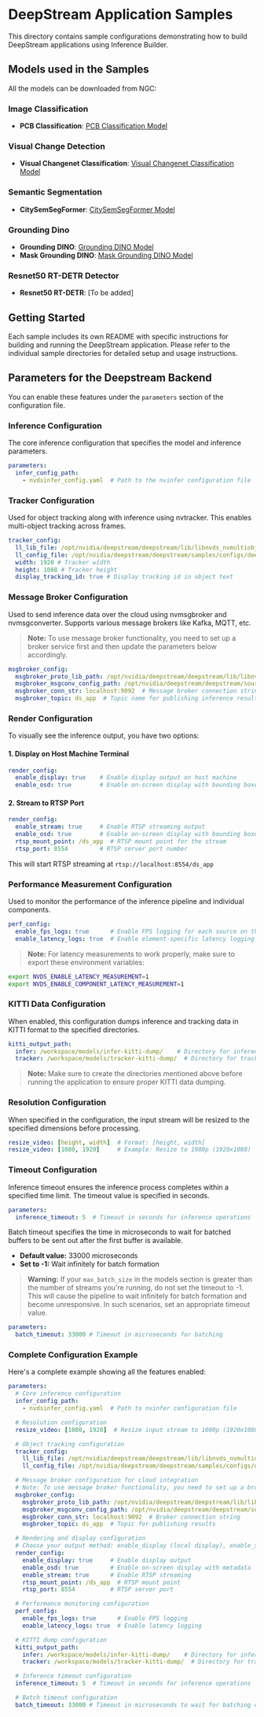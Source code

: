 # DeepStream Application Samples

This directory contains sample configurations demonstrating how to build DeepStream applications using Inference Builder.

## Models used in the Samples

All the models can be downloaded from NGC:

### Image Classification
- **PCB Classification**: [PCB Classification Model](https://catalog.ngc.nvidia.com/orgs/nvaie/models/pcbclassification)

### Visual Change Detection
- **Visual Changenet Classification**: [Visual Changenet Classification Model](https://catalog.ngc.nvidia.com/orgs/nvidia/teams/tao/models/visual_changenet_classification)

### Semantic Segmentation
- **CitySemSegFormer**: [CitySemSegFormer Model](https://catalog.ngc.nvidia.com/orgs/nvidia/teams/tao/models/citysemsegformer)

### Grounding Dino
- **Grounding DINO**: [Grounding DINO Model](https://catalog.ngc.nvidia.com/orgs/nvidia/teams/tao/models/grounding_dino)
- **Mask Grounding DINO**: [Mask Grounding DINO Model](https://catalog.ngc.nvidia.com/orgs/nvidia/teams/tao/models/mask_grounding_dino)

### Resnet50 RT-DETR Detector
- **Resnet50 RT-DETR**: [To be added]

## Getting Started

Each sample includes its own README with specific instructions for building and running the DeepStream application. Please refer to the individual sample directories for detailed setup and usage instructions.

## Parameters for the Deepstream Backend

You can enable these features under the `parameters` section of the configuration file. 

### Inference Configuration

The core inference configuration that specifies the model and inference parameters.

```yaml
parameters:
  infer_config_path:
    - nvdsinfer_config.yaml  # Path to the nvinfer configuration file
```

### Tracker Configuration

Used for object tracking along with inference using nvtracker. This enables multi-object tracking across frames.

```yaml
tracker_config:
  ll_lib_file: /opt/nvidia/deepstream/deepstream/lib/libnvds_nvmultiobjecttracker.so  # Path to the tracker library
  ll_config_file: /opt/nvidia/deepstream/deepstream/samples/configs/deepstream-app/config_tracker_IOU.yml  # Path to tracker configuration file
  width: 1920 # Tracker width
  height: 1088 # Tracker height
  display_tracking_id: true # Display tracking id in object text
```

### Message Broker Configuration

Used to send inference data over the cloud using nvmsgbroker and nvmsgconverter. Supports various message brokers like Kafka, MQTT, etc.

> **Note:** To use message broker functionality, you need to set up a broker service first and then update the parameters below accordingly.

```yaml
msgbroker_config:
  msgbroker_proto_lib_path: /opt/nvidia/deepstream/deepstream/lib/libnvds_kafka_proto.so  # Path to the message broker protocol library
  msgbroker_msgconv_config_path: /opt/nvidia/deepstream/deepstream/sources/apps/sample_apps/deepstream-test5/configs/dstest5_msgconv_sample_config.txt  # Path to message converter configuration
  msgbroker_conn_str: localhost:9092  # Message broker connection string (host:port)
  msgbroker_topic: ds_app  # Topic name for publishing inference results
```

### Render Configuration

To visually see the inference output, you have two options:

#### 1. Display on Host Machine Terminal

```yaml
render_config:
  enable_display: true    # Enable display output on host machine
  enable_osd: true        # Enable on-screen display with bounding boxes and metadata using nvdsosd
```

#### 2. Stream to RTSP Port

```yaml
render_config:
  enable_stream: true     # Enable RTSP streaming output
  enable_osd: true        # Enable on-screen display with bounding boxes and metadata using nvdsosd
  rtsp_mount_point: /ds_app  # RTSP mount point for the stream
  rtsp_port: 8554         # RTSP server port number
```

This will start RTSP streaming at `rtsp://localhost:8554/ds_app`

### Performance Measurement Configuration

Used to monitor the performance of the inference pipeline and individual components.

```yaml
perf_config:
  enable_fps_logs: true      # Enable FPS logging for each source on the host machine terminal
  enable_latency_logs: true  # Enable element-specific latency logging on host machine terminal
```

>**Note:** For latency measurements to work properly, make sure to export these environment variables:

```bash
export NVDS_ENABLE_LATENCY_MEASUREMENT=1
export NVDS_ENABLE_COMPONENT_LATENCY_MEASUREMENT=1
```

### KITTI Data Configuration

When enabled, this configuration dumps inference and tracking data in KITTI format to the specified directories.

```yaml
kitti_output_path:
  infer: /workspace/models/infer-kitti-dump/    # Directory for inference KITTI data
  tracker: /workspace/models/tracker-kitti-dump/  # Directory for tracking KITTI data
```

> **Note:** Make sure to create the directories mentioned above before running the application to ensure proper KITTI data dumping. 

### Resolution Configuration

When specified in the configuration, the input stream will be resized to the specified dimensions before processing.

```yaml
resize_video: [height, width]  # Format: [height, width]
resize_video: [1080, 1920]     # Example: Resize to 1080p (1920x1080)
```

### Timeout Configuration

Inference timeout ensures the inference process completes within a specified time limit. The timeout value is specified in seconds.

```yaml
parameters:
  inference_timeout: 5  # Timeout in seconds for inference operations
```

Batch timeout specifies the time in microseconds to wait for batched buffers to be sent out after the first buffer is available.

- **Default value:** 33000 microseconds
- **Set to -1:** Wait infinitely for batch formation

> **Warning:** If your `max_batch_size` in the models section is greater than the number of streams you're running, do not set the timeout to -1. This will cause the pipeline to wait infinitely for batch formation and become unresponsive. In such scenarios, set an appropriate timeout value.

```yaml
parameters:
  batch_timeout: 33000 # Timeout in microseconds for batching
```

### Complete Configuration Example

Here's a complete example showing all the features enabled:

```yaml
parameters:
  # Core inference configuration
  infer_config_path:
    - nvdsinfer_config.yaml  # Path to nvinfer configuration file

  # Resolution configuration
  resize_video: [1080, 1920]  # Resize input stream to 1080p (1920x1080)

  # Object tracking configuration
  tracker_config:
    ll_lib_file: /opt/nvidia/deepstream/deepstream/lib/libnvds_nvmultiobjecttracker.so  # Tracker library path
    ll_config_file: /opt/nvidia/deepstream/deepstream/samples/configs/deepstream-app/config_tracker_IOU.yml  # Tracker config path

  # Message broker configuration for cloud integration
  # Note: To use message broker functionality, you need to set up a broker service first and then update the parameters below accordingly.
  msgbroker_config:
    msgbroker_proto_lib_path: /opt/nvidia/deepstream/deepstream/lib/libnvds_kafka_proto.so  # Protocol library
    msgbroker_msgconv_config_path: /opt/nvidia/deepstream/deepstream/sources/apps/sample_apps/deepstream-test5/configs/dstest5_msgconv_sample_config.txt  # Message converter config
    msgbroker_conn_str: localhost:9092  # Broker connection string
    msgbroker_topic: ds_app  # Topic for publishing results

  # Rendering and display configuration
  # Choose your output method: enable_display (local display), enable_stream (RTSP streaming), or both
  render_config:
    enable_display: true     # Enable display output
    enable_osd: true         # Enable on-screen display with metadata
    enable_stream: true      # Enable RTSP streaming
    rtsp_mount_point: /ds_app  # RTSP mount point
    rtsp_port: 8554          # RTSP server port

  # Performance monitoring configuration
  perf_config:
    enable_fps_logs: true      # Enable FPS logging
    enable_latency_logs: true  # Enable latency logging

  # KITTI dump configuration
  kitti_output_path:
    infer: /workspace/models/infer-kitti-dump/    # Directory for inference KITTI data
    tracker: /workspace/models/tracker-kitti-dump/  # Directory for tracking KITTI data

  # Inference timeout configuration
  inference_timeout: 5  # Timeout in seconds for inference operations

  # Batch timeout configuration
  batch_timeout: 33000 # Timeout in microseconds to wait for batching operation
```